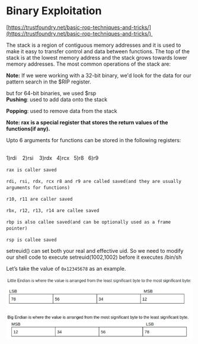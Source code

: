 # Binary Exploitation
[https://trustfoundry.net/basic-rop-techniques-and-tricks/](https://trustfoundry.net/basic-rop-techniques-and-tricks/) 

The stack is a region of contiguous memory addresses and it is used to make it easy to transfer control and data between functions. The top of the stack is at the lowest memory address and the stack grows towards lower memory addresses. The most common operations of the stack are:

**Note:** If we were working with a 32-bit binary, we'd look for the data for our pattern search in the $RIP register.

but for 64-bit binaries, we used $rsp  
**Pushing**: used to add data onto the stack

**Popping**: used to remove data from the stack

**Note: rax is a special register that stores the return values of the functions(if any).**

Upto 6 arguments for functions can be stored in the following registers:  
 

1)rdi    2)rsi    3)rdx   4)rcx   5)r8   6)r9

`rax is caller saved`

`rdi, rsi, rdx, rcx r8 and r9 are called saved(and they are usually arguments for functions)`

`r10, r11 are caller saved`

`rbx, r12, r13, r14 are callee saved` 

`rbp is also callee saved(and can be optionally used as a frame pointer)`

`rsp is callee saved`

setreuid() can set both your real and effective uid. So we need to modify our shell code to execute setreuid(1002,1002) before it executes /bin/sh

Let’s take the value of `0x12345678` as an example.

![](Binary%20Exploitation/image.png)